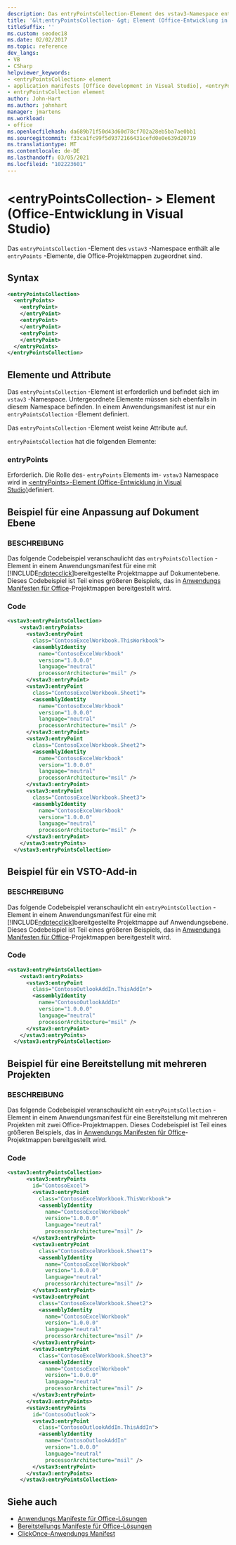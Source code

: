 ```yaml
---
description: Das entryPointsCollection-Element des vstav3-Namespace enthält alle entryPoints-Elemente, die Office-Projektmappen zugeordnet sind.
title: '&lt;entryPointsCollection- &gt; Element (Office-Entwicklung in Visual Studio)'
titleSuffix: ''
ms.custom: seodec18
ms.date: 02/02/2017
ms.topic: reference
dev_langs:
- VB
- CSharp
helpviewer_keywords:
- <entryPointsCollection> element
- application manifests [Office development in Visual Studio], <entryPointsCollection> element
- entryPointsCollection element
author: John-Hart
ms.author: johnhart
manager: jmartens
ms.workload:
- office
ms.openlocfilehash: da689b71f50d43d60d78cf702a28eb5ba7ae0bb1
ms.sourcegitcommit: f33ca1fc99f5d9372166431cefd0e0e639d20719
ms.translationtype: MT
ms.contentlocale: de-DE
ms.lasthandoff: 03/05/2021
ms.locfileid: "102223601"
---
```

# <a name="ltentrypointscollectiongt-element-office-development-in-visual-studio"></a>&lt;entryPointsCollection- &gt; Element (Office-Entwicklung in Visual Studio)
  Das `entryPointsCollection` -Element des `vstav3` -Namespace enthält alle `entryPoints` -Elemente, die Office-Projektmappen zugeordnet sind.

## <a name="syntax"></a>Syntax

```xml
<entryPointsCollection>
  <entryPoints>
    <entryPoint>
    </entryPoint>
    <entryPoint>
    </entryPoint>
    <entryPoint>
    </entryPoint>
  </entryPoints>
</entryPointsCollection>
```

## <a name="elements-and-attributes"></a>Elemente und Attribute
 Das `entryPointsCollection` -Element ist erforderlich und befindet sich im `vstav3` -Namespace. Untergeordnete Elemente müssen sich ebenfalls in diesem Namespace befinden. In einem Anwendungsmanifest ist nur ein `entryPointsCollection` -Element definiert.

 Das `entryPointsCollection` -Element weist keine Attribute auf.

 `entryPointsCollection` hat die folgenden Elemente:

### <a name="entrypoints"></a>entryPoints
 Erforderlich. Die Rolle des- `entryPoints` Elements im- `vstav3` Namespace wird in [&#60;entryPoints&#62;-Element &#40;Office-Entwicklung in Visual Studio&#41;](../vsto/entrypoints-element-office-development-in-visual-studio.md)definiert.

## <a name="document-level-customization-example"></a>Beispiel für eine Anpassung auf Dokument Ebene

### <a name="description"></a>BESCHREIBUNG
 Das folgende Codebeispiel veranschaulicht das `entryPointsCollection` -Element in einem Anwendungsmanifest für eine mit [!INCLUDE[ndptecclick](../vsto/includes/ndptecclick-md.md)]bereitgestellte Projektmappe auf Dokumentebene. Dieses Codebeispiel ist Teil eines größeren Beispiels, das in [Anwendungs Manifesten für Office](../vsto/application-manifests-for-office-solutions.md)-Projektmappen bereitgestellt wird.

### <a name="code"></a>Code

```xml
<vstav3:entryPointsCollection>
    <vstav3:entryPoints>
      <vstav3:entryPoint
        class="ContosoExcelWorkbook.ThisWorkbook">
        <assemblyIdentity
          name="ContosoExcelWorkbook"
          version="1.0.0.0"
          language="neutral"
          processorArchitecture="msil" />
      </vstav3:entryPoint>
      <vstav3:entryPoint
        class="ContosoExcelWorkbook.Sheet1">
        <assemblyIdentity
          name="ContosoExcelWorkbook"
          version="1.0.0.0"
          language="neutral"
          processorArchitecture="msil" />
      </vstav3:entryPoint>
      <vstav3:entryPoint
        class="ContosoExcelWorkbook.Sheet2">
        <assemblyIdentity
          name="ContosoExcelWorkbook"
          version="1.0.0.0"
          language="neutral"
          processorArchitecture="msil" />
      </vstav3:entryPoint>
      <vstav3:entryPoint
        class="ContosoExcelWorkbook.Sheet3">
        <assemblyIdentity
          name="ContosoExcelWorkbook"
          version="1.0.0.0"
          language="neutral"
          processorArchitecture="msil" />
      </vstav3:entryPoint>
    </vstav3:entryPoints>
  </vstav3:entryPointsCollection>
```

## <a name="vsto-add-in-example"></a>Beispiel für ein VSTO-Add-in

### <a name="description"></a>BESCHREIBUNG
 Das folgende Codebeispiel veranschaulicht ein `entryPointsCollection` -Element in einem Anwendungsmanifest für eine mit [!INCLUDE[ndptecclick](../vsto/includes/ndptecclick-md.md)]bereitgestellte Projektmappe auf Anwendungsebene. Dieses Codebeispiel ist Teil eines größeren Beispiels, das in [Anwendungs Manifesten für Office](../vsto/application-manifests-for-office-solutions.md)-Projektmappen bereitgestellt wird.

### <a name="code"></a>Code

```xml
<vstav3:entryPointsCollection>
    <vstav3:entryPoints>
      <vstav3:entryPoint
        class="ContosoOutlookAddIn.ThisAddIn">
        <assemblyIdentity
          name="ContosoOutlookAddIn"
          version="1.0.0.0"
          language="neutral"
          processorArchitecture="msil" />
      </vstav3:entryPoint>
    </vstav3:entryPoints>
  </vstav3:entryPointsCollection>
```

## <a name="multi-project-deployment-example"></a>Beispiel für eine Bereitstellung mit mehreren Projekten

### <a name="description"></a>BESCHREIBUNG
 Das folgende Codebeispiel veranschaulicht ein `entryPointsCollection` -Element in einem Anwendungsmanifest für eine Bereitstellung mit mehreren Projekten mit zwei Office-Projektmappen. Dieses Codebeispiel ist Teil eines größeren Beispiels, das in [Anwendungs Manifesten für Office](../vsto/application-manifests-for-office-solutions.md)-Projektmappen bereitgestellt wird.

### <a name="code"></a>Code

```xml
<vstav3:entryPointsCollection>
      <vstav3:entryPoints
        id="ContosoExcel">
        <vstav3:entryPoint
          class="ContosoExcelWorkbook.ThisWorkbook">
          <assemblyIdentity
            name="ContosoExcelWorkbook"
            version="1.0.0.0"
            language="neutral"
            processorArchitecture="msil" />
        </vstav3:entryPoint>
        <vstav3:entryPoint
          class="ContosoExcelWorkbook.Sheet1">
          <assemblyIdentity
            name="ContosoExcelWorkbook"
            version="1.0.0.0"
            language="neutral"
            processorArchitecture="msil" />
        </vstav3:entryPoint>
        <vstav3:entryPoint
          class="ContosoExcelWorkbook.Sheet2">
          <assemblyIdentity
            name="ContosoExcelWorkbook"
            version="1.0.0.0"
            language="neutral"
            processorArchitecture="msil" />
        </vstav3:entryPoint>
        <vstav3:entryPoint
          class="ContosoExcelWorkbook.Sheet3">
          <assemblyIdentity
            name="ContosoExcelWorkbook"
            version="1.0.0.0"
            language="neutral"
            processorArchitecture="msil" />
        </vstav3:entryPoint>
      </vstav3:entryPoints>
      <vstav3:entryPoints
        id="ContosoOutlook">
        <vstav3:entryPoint
          class="ContosoOutlookAddIn.ThisAddIn">
          <assemblyIdentity
            name="ContosoOutlookAddIn"
            version="1.0.0.0"
            language="neutral"
            processorArchitecture="msil" />
        </vstav3:entryPoint>
      </vstav3:entryPoints>
    </vstav3:entryPointsCollection>
```

## <a name="see-also"></a>Siehe auch

- [Anwendungs Manifeste für Office-Lösungen](../vsto/application-manifests-for-office-solutions.md)
- [Bereitstellungs Manifeste für Office-Lösungen](../vsto/deployment-manifests-for-office-solutions.md)
- [ClickOnce-Anwendungs Manifest](../deployment/clickonce-application-manifest.md)

